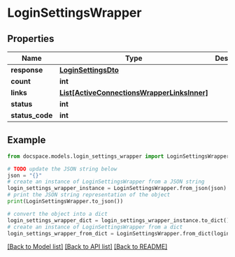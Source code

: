 # LoginSettingsWrapper


## Properties

Name | Type | Description | Notes
------------ | ------------- | ------------- | -------------
**response** | [**LoginSettingsDto**](LoginSettingsDto.md) |  | [optional] 
**count** | **int** |  | [optional] 
**links** | [**List[ActiveConnectionsWrapperLinksInner]**](ActiveConnectionsWrapperLinksInner.md) |  | [optional] 
**status** | **int** |  | [optional] 
**status_code** | **int** |  | [optional] 

## Example

```python
from docspace.models.login_settings_wrapper import LoginSettingsWrapper

# TODO update the JSON string below
json = "{}"
# create an instance of LoginSettingsWrapper from a JSON string
login_settings_wrapper_instance = LoginSettingsWrapper.from_json(json)
# print the JSON string representation of the object
print(LoginSettingsWrapper.to_json())

# convert the object into a dict
login_settings_wrapper_dict = login_settings_wrapper_instance.to_dict()
# create an instance of LoginSettingsWrapper from a dict
login_settings_wrapper_from_dict = LoginSettingsWrapper.from_dict(login_settings_wrapper_dict)
```
[[Back to Model list]](../README.md#documentation-for-models) [[Back to API list]](../README.md#documentation-for-api-endpoints) [[Back to README]](../README.md)


